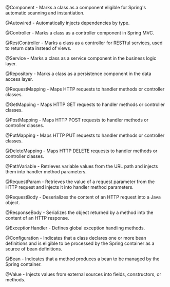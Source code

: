 @Component - Marks a class as a component eligible for Spring's automatic scanning and instantiation.

@Autowired - Automatically injects dependencies by type.

@Controller - Marks a class as a controller component in Spring MVC.

@RestController - Marks a class as a controller for RESTful services, used to return data instead of views.

@Service - Marks a class as a service component in the business logic layer.

@Repository - Marks a class as a persistence component in the data access layer.

@RequestMapping - Maps HTTP requests to handler methods or controller classes.

@GetMapping - Maps HTTP GET requests to handler methods or controller classes.

@PostMapping - Maps HTTP POST requests to handler methods or controller classes.

@PutMapping - Maps HTTP PUT requests to handler methods or controller classes.

@DeleteMapping - Maps HTTP DELETE requests to handler methods or controller classes.

@PathVariable - Retrieves variable values from the URL path and injects them into handler method parameters.

@RequestParam - Retrieves the value of a request parameter from the HTTP request and injects it into handler method parameters.

@RequestBody - Deserializes the content of an HTTP request into a Java object.

@ResponseBody - Serializes the object returned by a method into the content of an HTTP response.

@ExceptionHandler - Defines global exception handling methods.

@Configuration - Indicates that a class declares one or more bean definitions and is eligible to be processed by the Spring container as a source of bean definitions.

@Bean - Indicates that a method produces a bean to be managed by the Spring container.

@Value - Injects values from external sources into fields, constructors, or methods.